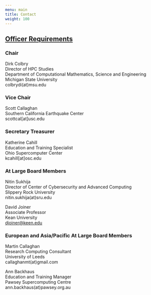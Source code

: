 ```yaml
---
menu: main
title: Contact
weight: 100
---
```



## [Officer Requirements](Officer_Requirments)

### Chair  

Dirk Colbry  
Director of HPC Studies  
Department of Computational Mathematics, Science and Engineering  
Michigan State University  
colbrydi(at)msu.edu  

### Vice Chair  

Scott Callaghan  
Southern California Earthquake Center  
scottcal[at]usc.edu  

### Secretary Treasurer  

Katherine Cahill  
Education and Training Specialist  
Ohio Supercomputer Center  
kcahill[at]osc.edu  

### At Large Board Members  

Nitin Sukhija  
Director of Center of Cybersecurity and Advanced Computing  
Slippery Rock University  
nitin.sukhija(at)sru.edu  

David Joiner  
Associate Professor  
Kean University  
djoiner@keen.edu  

### European and Asia/Pacific At Large Board Members

Martin Callaghan  
Research Computing Consultant  
University of Leeds  
callaghanmt(at)gmail.com  

Ann Backhaus  
Education and Training Manager  
Pawsey Supercomputing Centre  
ann.backhaus(at)pawsey.org.au  
